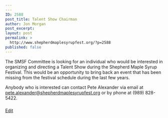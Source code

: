 ```yaml
---
---
ID: 2588
post_title: Talent Show Chairman
author: Jon Morgan
post_excerpt:
layout: post
permalink: >
  http://www.shepherdmaplesyrupfest.org/?p=2588
published: false
---
```

The SMSF Committee is looking for an individual who would be interested in organizing and directing a Talent Show during the Shepherd Maple Syrup Festival. This would be an opportunity to bring back an event that has been missing from the festival schedule during the last few years.

Anybody who is interested can contact Pete Alexander via email at <a href="mailto:pete.alexander@shepherdmaplesyrupfest.org">pete.alexander@shepherdmaplesyrupfest.org</a> or by phone at (989) 828-5422.

###

<a href="https://docs.google.com/document/d/1jZQWMdC_KJAsjgkQQU44Cc3OhYhvHghJV5DHc9qRjWc/edit?usp=sharing">Edit</a>